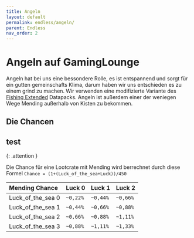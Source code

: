 ```yaml
---
title: Angeln
layout: default
permalink: endless/angeln/
parent: Endless
nav_order: 2
---
```



# Angeln auf GamingLounge

Angeln hat bei uns eine bessondere Rolle, es ist entspannend und sorgt für ein gutten gemeinschafts Klima,
darum haben wir uns entschieden es zu einem grind zu machen.
Wir verwenden eine modifizierte Variante des [Fishing Extended]([https://www.spigotmc.org/resources/griefprevention.1884/](https://www.planetminecraft.com/data-pack/more-items-to-fish-fishing-extended-1-18x/)) Datapacks.
Angeln ist außerdem einer der weniegen Wege Mending außerhalb von Kisten zu bekommen.

## Die Chancen

## test
{: .attention }

Die Chance für eine Lootcrate mit Mending wird berrechnet durch diese Formel
`Chance = (1+(Luck_of_the_sea+Luck))/450`

| Mending Chance | Luck 0 | Luck 1 | Luck 2 |
|:--------------|:------------------|:------|:------|
| Luck_of_the_sea 0 | `~0,22%` | `~0,44%` | `~0,66%` |
| Luck_of_the_sea 1 | `~0,44%` | `~0,66%` | `~0,88%` |
| Luck_of_the_sea 2 | `~0,66%` | `~0,88%` | `~1,11%` |
| Luck_of_the_sea 3 | `~0,88%` | `~1,11%` | `~1,33%` |
